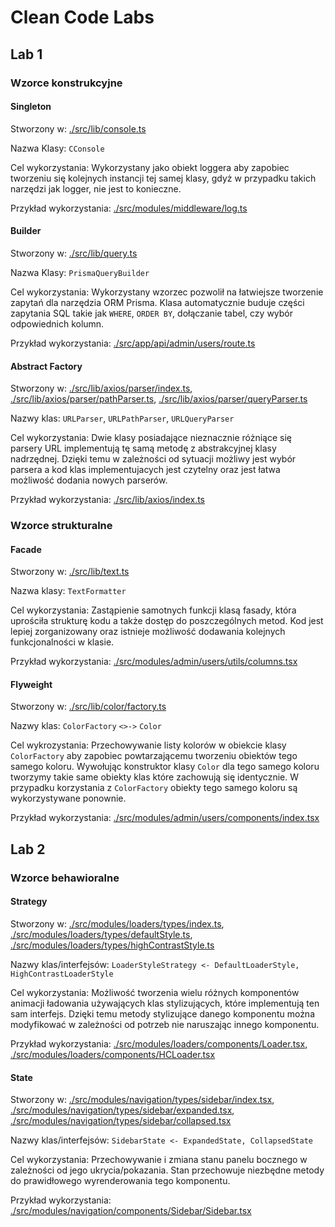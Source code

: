 # Clean Code Labs

## Lab 1

### Wzorce konstrukcyjne

#### Singleton

Stworzony w: [./src/lib/console.ts](./src/lib/console.ts)

Nazwa Klasy: `CConsole`

Cel wykorzystania: Wykorzystany jako obiekt loggera aby zapobiec tworzeniu się kolejnych instancji tej samej klasy, gdyż w przypadku takich narzędzi jak logger, nie jest to konieczne.

Przykład wykorzystania: [./src/modules/middleware/log.ts](./src/modules/middleware/log.ts)

#### Builder

Stworzony w: [./src/lib/query.ts](./src/lib/query.ts)

Nazwa Klasy: `PrismaQueryBuilder`

Cel wykorzystania: Wykorzystany wzorzec pozwolił na łatwiejsze tworzenie zapytań dla narzędzia ORM Prisma. Klasa automatycznie buduje części zapytania SQL takie jak `WHERE`, `ORDER BY`, dołączanie tabel, czy wybór odpowiednich kolumn.

Przykład wykorzystania: [./src/app/api/admin/users/route.ts](./src/app/api/admin/users/route.ts)

#### Abstract Factory

Stworzony w: [./src/lib/axios/parser/index.ts](./src/lib/axios/parser/index.ts), [./src/lib/axios/parser/pathParser.ts](./src/lib/axios/parser/pathParser.ts), [./src/lib/axios/parser/queryParser.ts](./src/lib/axios/parser/queryParser.ts)

Nazwy klas: `URLParser`, `URLPathParser`, `URLQueryParser`

Cel wykorzystania: Dwie klasy posiadające nieznacznie różniące się parsery URL implementują tę samą metodę z abstrakcyjnej klasy nadrzędnej. Dzięki temu w zależności od sytuacji możliwy jest wybór parsera a kod klas implementujacych jest czytelny oraz jest łatwa możliwość dodania nowych parserów.

Przykład wykorzystania: [./src/lib/axios/index.ts](./src/lib/axios/index.ts)

### Wzorce strukturalne

#### Facade

Stworzony w: [./src/lib/text.ts](./src/lib/text.ts)

Nazwa klasy: `TextFormatter`

Cel wykorzystania: Zastąpienie samotnych funkcji klasą fasady, która uprościła strukturę kodu a także dostęp do poszczególnych metod. Kod jest lepiej zorganizowany oraz istnieje możliwość dodawania kolejnych funkcjonalności w klasie.

Przykład wykorzystania: [./src/modules/admin/users/utils/columns.tsx](./src/modules/admin/users/utils/columns.tsx)

#### Flyweight

Stworzony w: [./src/lib/color/factory.ts](./src/lib/color/factory.ts)

Nazwy klas: `ColorFactory` `<>->` `Color`

Cel wykrozystania: Przechowywanie listy kolorów w obiekcie klasy `ColorFactory` aby zapobiec powtarzającemu tworzeniu obiektów tego samego koloru. Wywołując konstruktor klasy `Color` dla tego samego koloru tworzymy takie same obiekty klas które zachowują się identycznie. W przypadku korzystania z `ColorFactory` obiekty tego samego koloru są wykorzystywane ponownie.

Przykład wykorzystania: [./src/modules/admin/users/components/index.tsx](./src/modules/admin/users/components/index.tsx)

## Lab 2

### Wzorce behawioralne

#### Strategy

Stworzony w: [./src/modules/loaders/types/index.ts](./src/modules/loaders/types/index.ts), [./src/modules/loaders/types/defaultStyle.ts](./src/modules/loaders/types/defaultStyle.ts), [./src/modules/loaders/types/highContrastStyle.ts](./src/modules/loaders/types/highContrastStyle.ts)

Nazwy klas/interfejsów: `LoaderStyleStrategy <- DefaultLoaderStyle, HighContrastLoaderStyle`

Cel wykorzystania: Możliwość tworzenia wielu różnych komponentów animacji ładowania używających klas stylizujących, które implementują ten sam interfejs. Dzięki temu metody stylizujące danego komponentu można modyfikować w zależności od potrzeb nie naruszając innego komponentu.

Przykład wykorzystania: [./src/modules/loaders/components/Loader.tsx](./src/modules/loaders/components/Loader.tsx), [./src/modules/loaders/components/HCLoader.tsx](./src/modules/loaders/components/HCLoader.tsx)

#### State

Stworzony w: [./src/modules/navigation/types/sidebar/index.tsx](./src/modules/navigation/types/sidebar/index.tsx), [./src/modules/navigation/types/sidebar/expanded.tsx](./src/modules/navigation/types/sidebar/expanded.tsx), [./src/modules/navigation/types/sidebar/collapsed.tsx](./src/modules/navigation/types/sidebar/collapsed.tsx)

Nazwy klas/interfejsów: `SidebarState <- ExpandedState, CollapsedState`

Cel wykorzystania: Przechowywanie i zmiana stanu panelu bocznego w zależności od jego ukrycia/pokazania. Stan przechowuje niezbędne metody do prawidłowego wyrenderowania tego komponentu.

Przykład wykorzystania: [./src/modules/navigation/components/Sidebar/Sidebar.tsx](./src/modules/navigation/components/Sidebar/Sidebar.tsx)

